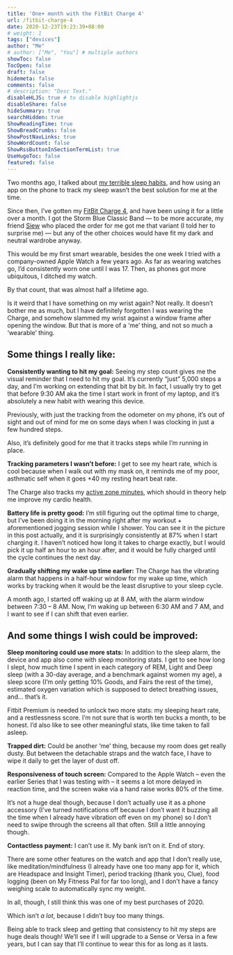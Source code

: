 ```yaml
---
title: 'One+ month with the FitBit Charge 4'
url: /fitbit-charge-4
date: 2020-12-23T19:23:39+08:00
# weight: 1
tags: ["devices"]
author: "Me"
# author: ["Me", "You"] # multiple authors
showToc: false
TocOpen: false
draft: false
hidemeta: false
comments: false
# description: "Desc Text."
disableHLJS: true # to disable highlightjs
disableShare: false
hideSummary: true
searchHidden: true
ShowReadingTime: true
ShowBreadCrumbs: false
ShowPostNavLinks: true
ShowWordCount: false
ShowRssButtonInSectionTermList: true
UseHugoToc: false
featured: false
---
```


Two months ago, I talked about [my terrible sleep habits](/sleep), and how using an app on the phone to track my sleep wasn’t the best solution for me at the time.

Since then, I’ve gotten my [FitBit Charge 4](https://www.fitbit.com/sg/charge4), and have been using it for a little over a month. I got the Storm Blue Classic Band — to be more accurate, my friend [Siew](https://www.siew.online/) who placed the order for me got me that variant (I told her to surprise me) — but any of the other choices would have fit my dark and neutral wardrobe anyway.

This would be my first smart wearable, besides the one week I tried with a company-owned Apple Watch a few years ago. As far as wearing watches go, I’d consistently worn one until I was 17. Then, as phones got more ubiquitous, I ditched my watch.

By that count, that was almost half a lifetime ago.

Is it weird that I have something on my wrist again? Not really. It doesn’t bother me as much, but I have definitely forgotten I was wearing the Charge, and somehow slammed my wrist against a window frame after opening the window. But that is more of a ‘me’ thing, and not so much a ‘wearable’ thing.

## Some things I really like:

**Consistently wanting to hit my goal:** Seeing my step count gives me the visual reminder that I need to hit my goal. It’s currently “just” 5,000 steps a day, and I’m working on extending that bit by bit. In fact, I usually try to get that before 9:30 AM aka the time I start work in front of my laptop, and it’s absolutely a new habit with wearing this device.

Previously, with just the tracking from the odometer on my phone, it’s out of sight and out of mind for me on some days when I was clocking in just a few hundred steps.

Also, it’s definitely good for me that it tracks steps while I’m running in place.

**Tracking parameters I wasn’t before:** I get to see my heart rate, which is cool because when I walk out with my mask on, it reminds me of my poor, asthmatic self when it goes +40 my resting heart beat rate.

The Charge also tracks my [active zone minutes](https://blog.fitbit.com/active-zone-minutes/), which should in theory help me improve my cardio health.

**Battery life is pretty good:** I’m still figuring out the optimal time to charge, but I’ve been doing it in the morning right after my workout + aforementioned jogging session while I shower. You can see it in the picture in this post actually, and it is surprisingly consistently at 87% when I start charging it. I haven’t noticed how long it takes to charge exactly, but I would pick it up half an hour to an hour after, and it would be fully charged until the cycle continues the next day.

**Gradually shifting my wake up time earlier:** The Charge has the vibrating alarm that happens in a half-hour window for my wake up time, which works by tracking when it would be the least disruptive to your sleep cycle.

A month ago, I started off waking up at 8 AM, with the alarm window between 7:30 – 8 AM. Now, I’m waking up between 6:30 AM and 7 AM, and I want to see if I can shift that even earlier.

## And some things I wish could be improved:

**Sleep monitoring could use more stats:** In addition to the sleep alarm, the device and app also come with sleep monitoring stats. I get to see how long I slept, how much time I spent in each category of REM, Light and Deep sleep (with a 30-day average, and a benchmark against women my age), a sleep score (I’m only getting 10% Goods, and Fairs the rest of the time), estimated oxygen variation which is supposed to detect breathing issues, and… that’s it.

Fitbit Premium is needed to unlock two more stats: my sleeping heart rate, and a restlessness score. I’m not sure that is worth ten bucks a month, to be honest. I’d also like to see other meaningful stats, like time taken to fall asleep.

**Trapped dirt:** Could be another ‘me’ thing, because my room does get really dusty. But between the detachable straps and the watch face, I have to wipe it daily to get the layer of dust off.

**Responsiveness of touch screen:** Compared to the Apple Watch – even the earlier Series that I was testing with – it seems a lot more delayed in reaction time, and the screen wake via a hand raise works 80% of the time.

It’s not a huge deal though, because I don’t actually use it as a phone accessory (I’ve turned notifications off because I don’t want it buzzing all the time when I already have vibration off even on my phone) so I don’t need to swipe through the screens all that often. Still a little annoying though.

**Contactless payment:** I can’t use it. My bank isn’t on it. End of story.

There are some other features on the watch and app that I don’t really use, like meditation/mindfulness (I already have one too many app for it, which are Headspace and Insight Timer), period tracking (thank you, Clue), food logging (been on My Fitness Pal for far too long), and I don’t have a fancy weighing scale to automatically sync my weight.

In all, though, I still think this was one of my best purchases of 2020.

Which isn’t *a lot*, because I didn’t buy too many things.

Being able to track sleep and getting that consistency to hit my steps are huge deals though! We’ll see if I will upgrade to a Sense or Versa in a few years, but I can say that I’ll continue to wear this for as long as it lasts. 